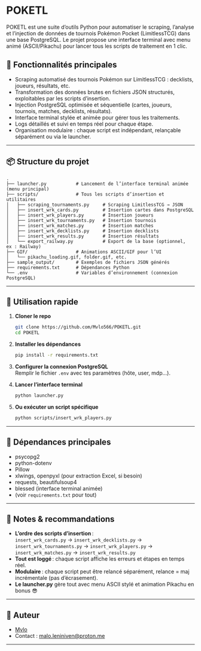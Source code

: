 
# POKETL

POKETL est une suite d’outils Python pour automatiser le scraping, l’analyse et l’injection de données de tournois Pokémon Pocket (LimitlessTCG) dans une base PostgreSQL.
Le projet propose une interface terminal avec menu animé (ASCII/Pikachu) pour lancer tous les scripts de traitement en 1 clic.

## 🚀 Fonctionnalités principales

- Scraping automatisé des tournois Pokémon sur LimitlessTCG : decklists, joueurs, résultats, etc.
- Transformation des données brutes en fichiers JSON structurés, exploitables par les scripts d’insertion.
- Injection PostgreSQL optimisée et séquentielle (cartes, joueurs, tournois, matches, decklists, résultats).
- Interface terminal stylée et animée pour gérer tous les traitements.
- Logs détaillés et suivi en temps réel pour chaque étape.
- Organisation modulaire : chaque script est indépendant, relançable séparément ou via le launcher.

---

## 📦 Structure du projet

```
.
├── launcher.py           # Lancement de l’interface terminal animée (menu principal)
├── scripts/              # Tous les scripts d’insertion et utilitaires
│   ├── scraping_tournaments.py     # Scraping LimitlessTCG → JSON
│   ├── insert_wrk_cards.py         # Insertion cartes dans PostgreSQL
│   ├── insert_wrk_players.py       # Insertion joueurs
│   ├── insert_wrk_tournaments.py   # Insertion tournois
│   ├── insert_wrk_matches.py       # Insertion matches
│   ├── insert_wrk_decklists.py     # Insertion decklists
│   ├── insert_wrk_results.py       # Insertion résultats
│   └── export_railway.py           # Export de la base (optionnel, ex : Railway)
├── GIF/                  # Animations ASCII/GIF pour l’UI
│   └── pikachu_loading.gif, folder.gif, etc.
├── sample_output/        # Exemples de fichiers JSON générés
├── requirements.txt      # Dépendances Python
└── .env                  # Variables d’environnement (connexion PostgreSQL)
```

---

## 🚦 Utilisation rapide

1. **Cloner le repo**
    ```bash
    git clone https://github.com/Mvlo566/POKETL.git
    cd POKETL
    ```

2. **Installer les dépendances**
    ```bash
    pip install -r requirements.txt
    ```

3. **Configurer la connexion PostgreSQL**  
    Remplir le fichier `.env` avec tes paramètres (hôte, user, mdp…).

4. **Lancer l’interface terminal**
    ```bash
    python launcher.py
    ```

5. **Ou exécuter un script spécifique**
    ```bash
    python scripts/insert_wrk_players.py
    ```

---

## 💾 Dépendances principales

- psycopg2
- python-dotenv
- Pillow
- xlwings, openpyxl (pour extraction Excel, si besoin)
- requests, beautifulsoup4
- blessed (interface terminal animée)
- (voir `requirements.txt` pour tout)

---

## 📝 Notes & recommandations

- **L’ordre des scripts d’insertion** :  
  `insert_wrk_cards.py` → `insert_wrk_decklists.py` → `insert_wrk_tournaments.py` → `insert_wrk_players.py` → `insert_wrk_matches.py` → `insert_wrk_results.py`
- **Tout est loggé** : chaque script affiche les erreurs et étapes en temps réel.
- **Modulaire** : chaque script peut être relancé séparément, relance = maj incrémentale (pas d’écrasement).
- **Le launcher.py** gère tout avec menu ASCII stylé et animation Pikachu en bonus 😎

---

## 👤 Auteur

- [Mvlo](https://github.com/Mvlo566)
- Contact : malo.leniniven@proton.me

---
